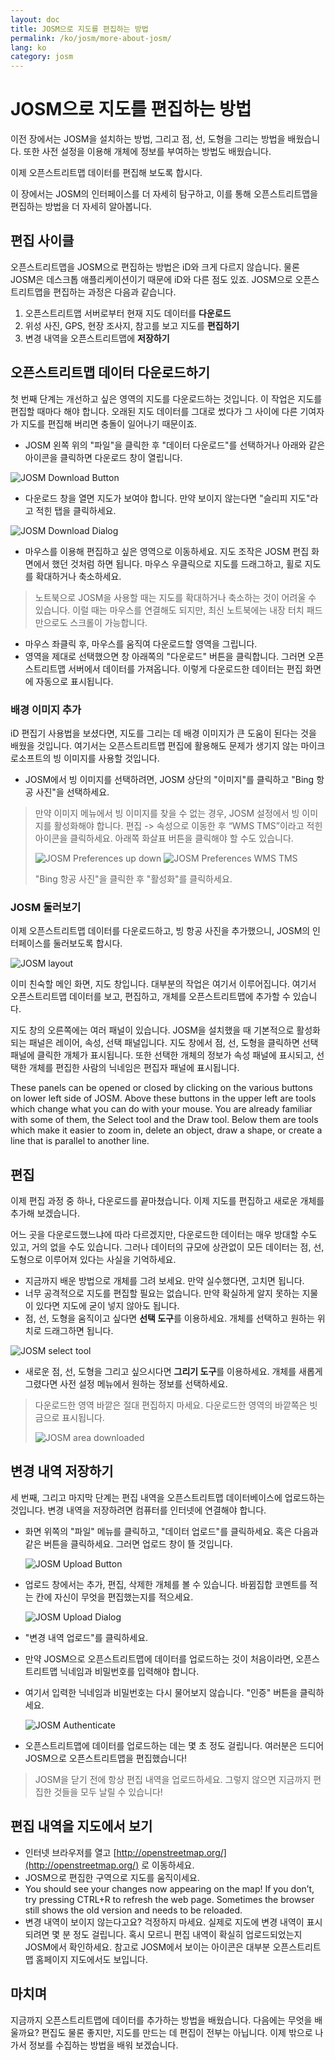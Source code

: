 ```yaml
---
layout: doc
title: JOSM으로 지도를 편집하는 방법
permalink: /ko/josm/more-about-josm/
lang: ko
category: josm
---
```


JOSM으로 지도를 편집하는 방법
========================


이전 장에서는 JOSM을 설치하는 방법, 그리고 점, 선, 도형을 그리는 방법을 배웠습니다. 또한 사전 설정을 이용해 개체에 정보를 부여하는 방법도 배웠습니다.

이제 오픈스트리트맵 데이터를 편집해 보도록 합시다.

이 장에서는 JOSM의 인터페이스를 더 자세히 탐구하고, 이를 통해 오픈스트리트맵을 편집하는 방법을 더 자세히 알아봅니다.

편집 사이클
---------------------
오픈스트리트맵을 JOSM으로 편집하는 방법은 iD와 크게 다르지 않습니다. 물론 JOSM은 데스크톱 애플리케이션이기 때문에 iD와 다른 점도 있죠. JOSM으로 오픈스트리트맵을 편집하는 과정은 다음과 같습니다.

1.  오픈스트리트맵 서버로부터 현재 지도 데이터를 **다운로드**
2.  위성 사진, GPS, 현장 조사지, 참고를 보고 지도를 **편집하기**
3.  변경 내역을 오픈스트리트맵에 **저장하기**

오픈스트리트맵 데이터 다운로드하기
--------------------
첫 번째 단계는 개선하고 싶은 영역의 지도를 다운로드하는 것입니다. 이 작업은 지도를 편집할 때마다 해야 합니다. 오래된 지도 데이터를 그대로 썼다가 그 사이에 다른 기여자가 지도를 편집해 버리면 충돌이 일어나기 때문이죠.

-   JOSM 왼쪽 위의 "파일"을 클릭한 후 "데이터 다운로드"를 선택하거나 아래와 같은 아이콘을 클릭하면 다운로드 창이 열립니다.

![JOSM Download Button][]

-   다운로드 창을 열면 지도가 보여야 합니다. 만약 보이지 않는다면 "슬리피 지도"라고 적힌 탭을 클릭하세요.

![JOSM Download Dialog][]

-   마우스를 이용해 편집하고 싶은 영역으로 이동하세요. 지도 조작은 JOSM 편집 화면에서 했던 것처럼 하면 됩니다. 마우스 우클릭으로 지도를 드래그하고, 휠로 지도를 확대하거나 축소하세요.

> 노트북으로 JOSM을 사용할 때는 지도를 확대하거나 축소하는 것이 어려울 수 있습니다. 이럴 때는 마우스를 연결해도 되지만, 최신 노트북에는 내장 터치 패드만으로도 스크롤이 가능합니다.

-   마우스 좌클릭 후, 마우스를 움직여 다운로드할 영역을 그립니다.
-   영역을 제대로 선택했으면 창 아래쪽의 "다운로드" 버튼을 클릭합니다. 그러면 오픈스트리트맵 서버에서 데이터를 가져옵니다. 이렇게 다운로드한 데이터는 편집 화면에 자동으로 표시됩니다.

### 배경 이미지 추가
iD 편집기 사용법을 보셨다면, 지도를 그리는 데 배경 이미지가 큰 도움이 된다는 것을 배웠을 것입니다. 여기서는 오픈스트리트맵 편집에 활용해도 문제가 생기지 않는 마이크로소프트의 빙 이미지를 사용할 것입니다.

-   JOSM에서 빙 이미지를 선택하려면, JOSM 상단의 "이미지"를 클릭하고 "Bing 항공 사진"을 선택하세요.

> 만약 이미지 메뉴에서 빙 이미지를 찾을 수 없는 경우, JOSM 설정에서 빙 이미지를 활성화해야 합니다. 편집 -> 속성으로 이동한 후 “WMS TMS”이라고 적힌 아이콘을 클릭하세요. 아래쪽 화살표 버튼을 클릭해야 할 수도 있습니다.
>
> ![JOSM Preferences up down][]
> ![JOSM Preferences WMS TMS][]
>
> "Bing 항공 사진"을 클릭한 후 "활성화"를 클릭하세요.


### JOSM 둘러보기
이제 오픈스트리트맵 데이터를 다운로드하고, 빙 항공 사진을 추가했으니, JOSM의 인터페이스를 둘러보도록 합시다.

![JOSM layout][]

이미 친숙할 메인 화면, 지도 창입니다. 대부분의 작업은 여기서 이루어집니다. 여기서 오픈스트리트맵 데이터를 보고, 편집하고, 개체를 오픈스트리트맵에 추가할 수 있습니다.

지도 창의 오른쪽에는 여러 패널이 있습니다. JOSM을 설치했을 때 기본적으로 활성화되는 패널은 레이어, 속성, 선택 패널입니다. 지도 창에서 점, 선, 도형을 클릭하면 선택 패널에 클릭한 개체가 표시됩니다. 또한 선택한 개체의 정보가 속성 패널에 표시되고, 선택한 개체를 편집한 사람의 닉네임은 편집자 패널에 표시됩니다.

These panels can be opened or closed by clicking on the various buttons on lower left side of JOSM. Above these buttons in the upper left are tools which change what you can do with your mouse. You are already familiar with some of them, the Select tool and the Draw tool. Below them are tools which make it easier to zoom in, delete an object, draw a shape, or create a line that is parallel to another line.


편집
----
이제 편집 과정 중 하나, 다운로드를 끝마쳤습니다. 이제 지도를 편집하고 새로운 개체를 추가해 보겠습니다.

어느 곳을 다운로드했느냐에 따라 다르겠지만, 다운로드한 데이터는 매우 방대할 수도 있고, 거의 없을 수도 있습니다. 그러나 데이터의 규모에 상관없이 모든 데이터는 점, 선, 도형으로 이루어져 있다는 사실을 기억하세요.

-   지금까지 배운 방법으로 개체를 그려 보세요. 만약 실수했다면, 고치면 됩니다.
-   너무 공격적으로 지도를 편집할 필요는 없습니다. 만약 확실하게 알지 못하는 지물이 있다면 지도에 굳이 넣지 않아도 됩니다.
-   점, 선, 도형을 움직이고 싶다면 **선택 도구**를 이용하세요. 개체를 선택하고 원하는 위치로 드래그하면 됩니다.

![JOSM select tool][]

-   새로운 점, 선, 도형을 그리고 싶으시다면 **그리기 도구**를 이용하세요. 개체를 새롭게 그렸다면 사전 설정 메뉴에서 원하는 정보를 선택하세요.

> 다운로드한 영역 바깥은 절대 편집하지 마세요.  다운로드한 영역의 바깥쪽은 빗금으로 표시됩니다.
>
> ![JOSM area downloaded][]

변경 내역 저장하기
--------------
세 번째, 그리고 마지막 단계는 편집 내역을 오픈스트리트맵 데이터베이스에 업로드하는 것입니다. 변경 내역을 저장하려면 컴퓨터를 인터넷에 연결해야 합니다.

-   화면 위쪽의 "파일" 메뉴를 클릭하고, "데이터 업로드"를 클릭하세요. 혹은 다음과 같은 버튼을 클릭하세요. 그러면 업로드 창이 뜰 것입니다.

    ![JOSM Upload Button][]

-   업로드 창에서는 추가, 편집, 삭제한 개체를 볼 수 있습니다. 바뀜집합 코멘트를 적는 칸에 자신이 무엇을 편집했는지를 적으세요.

    ![JOSM Upload Dialog][]

-   "변경 내역 업로드"를 클릭하세요.

-   만약 JOSM으로 오픈스트리트맵에 데이터를 업로드하는 것이 처음이라면, 오픈스트리트맵 닉네임과 비밀번호를 입력해야 합니다.
-   여기서 입력한 닉네임과 비밀번호는 다시 물어보지 않습니다. "인증" 버튼을 클릭하세요.

    ![JOSM Authenticate][]

-   오픈스트리트맵에 데이터를 업로드하는 데는 몇 초 정도 걸립니다. 여러분은 드디어 JOSM으로 오픈스트리트맵을 편집했습니다!

> JOSM을 닫기 전에 항상 편집 내역을 업로드하세요. 그렇지 않으면 지금까지 편집한 것들을 모두 날릴 수 있습니다!

편집 내역을 지도에서 보기
---------------------------
-   인터넷 브라우저를 열고 [http://openstreetmap.org/](http://openstreetmap.org/) 로 이동하세요.
-   JOSM으로 편집한 구역으로 지도를 움직이세요.
-   You should see your changes now appearing on the map! If you don’t, try pressing CTRL+R to refresh the web page. Sometimes the browser still shows the old version and needs to be reloaded.
-   변경 내역이 보이지 않는다고요? 걱정하지 마세요. 실제로 지도에 변경 내역이 표시되려면 몇 분 정도 걸립니다. 혹시 모르니 편집 내역이 확실히 업로드되었는지 JOSM에서 확인하세요. 참고로 JOSM에서 보이는 아이콘은 대부분 오픈스트리트맵 홈페이지 지도에서도 보입니다.

마치며
-------
지금까지 오픈스트리트맵에 데이터를 추가하는 방법을 배웠습니다. 다음에는 무엇을 배울까요? 편집도 물론 좋지만, 지도를 만드는 데 편집이 전부는 아닙니다. 이제 밖으로 나가서 정보를 수집하는 방법을 배워 보겠습니다.


[JOSM Download Button]: /images/josm/josm_download-button.png
[JOSM Download Dialog]: /images/josm/josm_download-dialog.png
[JOSM Preferences up down]: /images/josm/josm_preferences-up-down.png
[JOSM Preferences WMS TMS]: /images/josm/josm_preferences-wms-tms.png
[JOSM layout]: /images/josm/josm_layout.png
[JOSM select tool]: /images/josm/josm_select-tool.png
[JOSM area downloaded]: /images/josm/josm_area-downloaded.png
[JOSM Upload Button]: /images/josm/josm_upload-button.png
[JOSM Upload Dialog]: /images/josm/josm_upload-dialog.png
[JOSM Authenticate]: /images/josm/josm_authenticate.png

